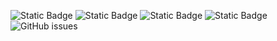 ![Static Badge](https://img.shields.io/badge/blacklists-60-000000) ![Static Badge](https://img.shields.io/badge/blacklisted-2700002-cc0000) ![Static Badge](https://img.shields.io/badge/whitelisted-2245-00CC00) ![Static Badge](https://img.shields.io/badge/streaming_blacklist-28107-000000) ![GitHub issues](https://img.shields.io/github/issues/fabriziosalmi/blacklists)
